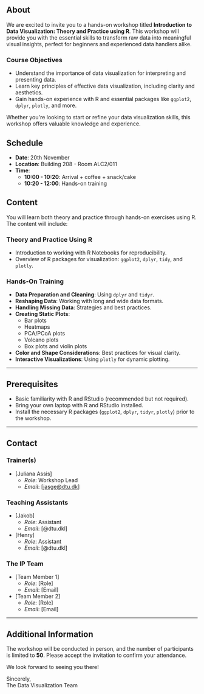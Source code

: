 ## About

We are excited to invite you to a hands-on workshop titled **Introduction to Data Visualization: Theory and Practice using R**. This workshop will provide you with the essential skills to transform raw data into meaningful visual insights, perfect for beginners and experienced data handlers alike.

### Course Objectives
- Understand the importance of data visualization for interpreting and presenting data.
- Learn key principles of effective data visualization, including clarity and aesthetics.
- Gain hands-on experience with R and essential packages like `ggplot2`, `dplyr`, `plotly`, and more.

Whether you're looking to start or refine your data visualization skills, this workshop offers valuable knowledge and experience.

## Schedule

- **Date**: 20th November
- **Location**: Building 208 - Room ALC2/011
- **Time**: 
  - **10:00 - 10:20**: Arrival + coffee + snack/cake
  - **10:20 - 12:00**: Hands-on training

## Content

You will learn both theory and practice through hands-on exercises using R. The content will include:

### Theory and Practice Using R
- Introduction to working with R Notebooks for reproducibility.
- Overview of R packages for visualization: `ggplot2`, `dplyr`, `tidy`, and `plotly`.

### Hands-On Training
- **Data Preparation and Cleaning**: Using `dplyr` and `tidyr`.
- **Reshaping Data**: Working with long and wide data formats.
- **Handling Missing Data**: Strategies and best practices.
- **Creating Static Plots**: 
  - Bar plots
  - Heatmaps
  - PCA/PCoA plots
  - Volcano plots
  - Box plots and violin plots
- **Color and Shape Considerations**: Best practices for visual clarity.
- **Interactive Visualizations**: Using `plotly` for dynamic plotting.

---

## Prerequisites

- Basic familiarity with R and RStudio (recommended but not required).
- Bring your own laptop with R and RStudio installed.
- Install the necessary R packages (`ggplot2`, `dplyr`, `tidyr`, `plotly`) prior to the workshop.

---

## Contact

### Trainer(s)
- [Juliana Assis]
  - *Role*: Workshop Lead
  - *Email*: [jasge@dtu.dk]

### Teaching Assistants
- [Jakob]
  - *Role*: Assistant
  - *Email*: [@dtu.dkl]
- [Henry]
  - *Role*: Assistant
  - *Email*: [@dtu.dkl]

### The IP Team
- [Team Member 1]
  - *Role*: [Role]
  - *Email*: [Email]
- [Team Member 2]
  - *Role*: [Role]
  - *Email*: [Email]

---

## Additional Information

The workshop will be conducted in person, and the number of participants is limited to **50**. Please accept the invitation to confirm your attendance.

We look forward to seeing you there!

Sincerely,  
The Data Visualization Team
